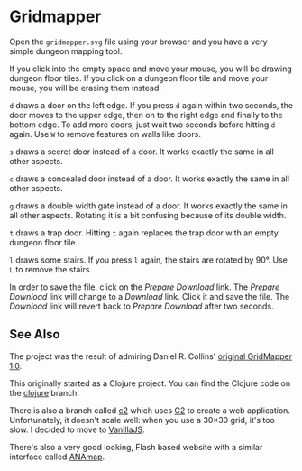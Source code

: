 Gridmapper
==========

Open the `gridmapper.svg` file using your browser and you have a very
simple dungeon mapping tool.

If you click into the empty space and move your mouse, you will be
drawing dungeon floor tiles. If you click on a dungeon floor tile and
move your mouse, you will be erasing them instead.

`d` draws a door on the left edge. If you press `d` again within two
seconds, the door moves to the upper edge, then on to the right edge
and finally to the bottom edge. To add more doors, just wait two
seconds before hitting `d` again. Use `W` to remove features on walls
like doors.

`s` draws a secret door instead of a door. It works exactly the same
in all other aspects.

`c` draws a concealed door instead of a door. It works exactly the
same in all other aspects.

`g` draws a double width gate instead of a door. It works exactly the
same in all other aspects. Rotating it is a bit confusing because of
its double width.

`t` draws a trap door. Hitting `t` again replaces the trap door with
an empty dungeon floor tile.

`l` draws some stairs. If you press `l` again, the stairs are rotated
by 90°. Use `L` to remove the stairs.

In order to save the file, click on the _Prepare Download_ link. The
_Prepare Download_ link will change to a _Download_ link. Click it and
save the file. The _Download_ link will revert back to _Prepare
Download_ after two seconds.

See Also
--------

The project was the result of admiring Daniel R. Collins' [original
GridMapper 1.0](http://www.superdan.net/software/gridmapper/).

This originally started as a Clojure project. You can find the Clojure
code on the
[clojure](https://github.com/kensanata/gridmapper/tree/clojure)
branch.

There is also a branch called
[c2](https://github.com/kensanata/gridmapper/tree/c2) which uses
[C2](https://keminglabs.com/c2/) to create a web application.
Unfortunately, it doesn't scale well: when you use a 30×30 grid, it's
too slow. I decided to move to [VanillaJS](http://vanilla-js.com/).

There's also a very good looking, Flash based website with a similar
interface called [ANAmap](http://deepnight.net/anamap/).
